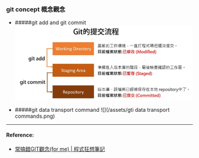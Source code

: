 ### git concept 概念觀念

* #####git add and git commit
![](/assets/git4.jpg)

* #####git data transport command
![](/assets/gti data transport commands.png)



----
#### Reference:

* [常搞錯GIT觀念(for me) | 程式狂想筆記](https://malagege.github.io/blog/2018/08/09/%E5%B8%B8%E6%90%9E%E9%8C%AFGIT%E8%A7%80%E5%BF%B5-for-me/)

